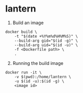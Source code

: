 # lantern

1. Build an image
```shell
docker build \
    -t "$(date +%Y%m%d%H%M%S)" \
    --build-arg gid="$(id -g)" \
    --build-arg uid="$(id -u)" \
	-f <Dockerfile path> \
	.
```

2. Running the build image
```shell
docker run -it \
    -v $(pwd):/home/lantern \
    -u $(id -u):$(id -g) \
    <image id>